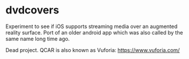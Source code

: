 # dvdcovers
Experiment to see if iOS supports streaming media over an augmented reality surface. Port of an older android app which was also called by the same name long time ago.

Dead project. QCAR is also known as Vuforia: https://www.vuforia.com/
